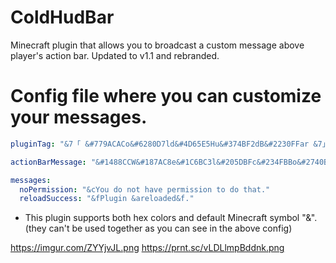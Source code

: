 # ColdHudBar
Minecraft plugin that allows you to broadcast a custom message above player's action bar.
Updated to v1.1 and rebranded.

# Config file where you can customize your messages.
```yaml
pluginTag: "&7「 &#779ACACo&#6280D7ld&#4D65E5Hu&#374BF2dB&#2230FFar &7」&7»&f "

actionBarMessage: "&#1488CCW&#187AC8e&#1C6BC3l&#205DBFc&#234FBBo&#2740B6m&#2B32B2e &3%player_name%&#2B32B2. &#1488CCY&#1680CAo&#1878C7u&#1A71C5r &#1E61C0r&#2159BEa&#2351BBn&#2549B9k &#293AB4i&#2B32B2s %luckperms_prefix%"

messages:
  noPermission: "&cYou do not have permission to do that."
  reloadSuccess: "&fPlugin &areloaded&f."
```

- This plugin supports both hex colors and default Minecraft symbol "&". (they can't be used together as you can see in the above config)

https://imgur.com/ZYYjvJL.png
https://prnt.sc/vLDLlmpBddnk.png
